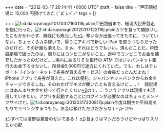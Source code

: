 
+++
date = "2012-03-17 20:14:41 +0000 UTC"
draft = false
title = "戸田競艇場に 15,000 円預けてきた ( ﾟдﾟ)､ﾍﾟｯ"
tags = []

+++
<img src="http://cdn-ak.f.st-hatena.com/images/fotolife/d/daruyanagi/20120317/20120317163118.jpg" alt="f:id:daruyanagi:20120317163118j:plain" title="f:id:daruyanagi:20120317163118j:plain" class="hatena-fotolife"/>戸田競艇まで、総理大臣杯競走を観に行った。<img src="http://cdn-ak.f.st-hatena.com/images/fotolife/d/daruyanagi/20120317/20120317122116.jpg" alt="f:id:daruyanagi:20120317122116j:plain" title="f:id:daruyanagi:20120317122116j:plain" class="hatena-fotolife"/>カツを食って願掛けしたにもかかわらず、無残にも敗北した<a href="#f1" name="fn1" title="すべては濱野谷憲吾のせいである！">*1</a>。寒いなか出張ってきたのに、ついていない。ちょっくらカネ稼いで、帰りにアキバで新しい iPad を買うつもりだったのだけど、その計画も潰えた。まぁ、それはどうでもいい。済んだことだ。戸田競艇場で困ったのは、周りにはコンビニがないこと。途中でコンビニでお金を補充したかったのだけど……場内にあるりそな銀行の ATM ではジャパンネット銀行のお金下ろせないし、所持金5,000円で途方にくれていた。でも、わしはテレボート（インターネットで舟券が買えるサービス）の会員だったんだよね！　iPhone アプリで舟券が買えた。これは便利。ジャパンネットバンクからお金をチャージできるしね。そのおかげでギズが開いたとも言えるけど……！　競艇場にはあんまり大金を持って行きたくない<a href="#f2" name="fn2" title="昔よりはマシだろうけどやっぱりスリとか心配">*2</a>ので、こういうアプリは現場でも活用していきたい。アプリを起動するごとにログインが必要なのはちょっとメンドクサイけど。<img src="http://cdn-ak.f.st-hatena.com/images/fotolife/d/daruyanagi/20120317/20120317200817.png" alt="f:id:daruyanagi:20120317200817p:plain" title="f:id:daruyanagi:20120317200817p:plain" class="hatena-fotolife"/>今度は桐生か平和島あたりでリベンジするつもり。お金は預けただけだからな ( ｰ`дｰ´)ｷﾘｯ
<div class="footnote">
<a href="#fn1" name="f1" class="footnote-number">*1</a><span class="footnote-delimiter">:</span><span class="footnote-text">すべては濱野谷憲吾のせいである！</span>
<a href="#fn2" name="f2" class="footnote-number">*2</a><span class="footnote-delimiter">:</span><span class="footnote-text">昔よりはマシだろうけどやっぱりスリとか心配</span>
</div>

